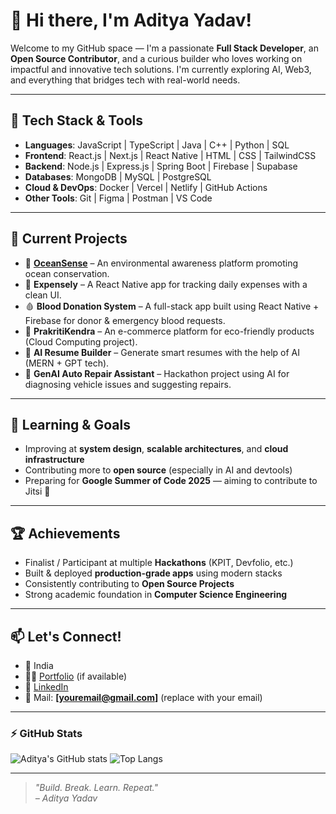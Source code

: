 # 👋 Hi there, I'm Aditya Yadav! 

Welcome to my GitHub space — I'm a passionate **Full Stack Developer**, an **Open Source Contributor**, and a curious builder who loves working on impactful and innovative tech solutions. I'm currently exploring AI, Web3, and everything that bridges tech with real-world needs.

---

## 🔧 Tech Stack & Tools

- **Languages**: JavaScript | TypeScript | Java | C++ | Python | SQL  
- **Frontend**: React.js | Next.js | React Native | HTML | CSS | TailwindCSS  
- **Backend**: Node.js | Express.js | Spring Boot | Firebase | Supabase  
- **Databases**: MongoDB | MySQL | PostgreSQL  
- **Cloud & DevOps**: Docker | Vercel | Netlify | GitHub Actions  
- **Other Tools**: Git | Figma | Postman | VS Code

---

## 🚀 Current Projects

- 🔬 **[OceanSense](https://github.com/Doit-A)** – An environmental awareness platform promoting ocean conservation.
- 📱 **Expensely** – A React Native app for tracking daily expenses with a clean UI.
- 🩸 **Blood Donation System** – A full-stack app built using React Native + Firebase for donor & emergency blood requests.
- 🛒 **PrakritiKendra** – An e-commerce platform for eco-friendly products (Cloud Computing project).
- 🤖 **AI Resume Builder** – Generate smart resumes with the help of AI (MERN + GPT tech).
- 🔧 **GenAI Auto Repair Assistant** – Hackathon project using AI for diagnosing vehicle issues and suggesting repairs.

---

## 🌱 Learning & Goals

- Improving at **system design**, **scalable architectures**, and **cloud infrastructure**
- Contributing more to **open source** (especially in AI and devtools)
- Preparing for **Google Summer of Code 2025** — aiming to contribute to Jitsi 🎯

---

## 🏆 Achievements

- Finalist / Participant at multiple **Hackathons** (KPIT, Devfolio, etc.)
- Built & deployed **production-grade apps** using modern stacks
- Consistently contributing to **Open Source Projects**
- Strong academic foundation in **Computer Science Engineering**

---

## 📫 Let's Connect!

- 📍 India
- 🧑‍💻 [Portfolio](https://doit-ay.github.io) (if available)
- 💼 [LinkedIn](https://www.linkedin.com/in/aditya-y)
- 📩 Mail: **[youremail@gmail.com]** (replace with your email)

---

### ⚡ GitHub Stats

![Aditya's GitHub stats](https://github-readme-stats.vercel.app/api?username=Doit-Ay&show_icons=true&theme=radical)
![Top Langs](https://github-readme-stats.vercel.app/api/top-langs/?username=Doit-Ay&layout=compact&theme=radical)

---

> *"Build. Break. Learn. Repeat."*  
> *– Aditya Yadav*
